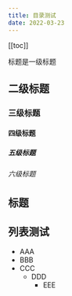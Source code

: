```yaml
---
title: 目录测试
date: 2022-03-23
---
```


[[toc]]

标题是一级标题

## 二级标题

### 三级标题

#### 四级标题

##### 五级标题

###### 六级标题

## 标题

## 列表测试

- AAA
- BBB
- CCC
  - DDD
    - EEE
